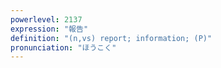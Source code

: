 ```yaml
---
powerlevel: 2137
expression: "報告"
definition: "(n,vs) report; information; (P)"
pronunciation: "ほうこく"
---
```

